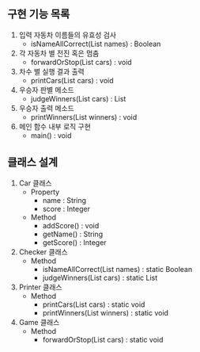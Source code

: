 ## 구현 기능 목록
1. 입력 자동차 이름들의 유효성 검사
   - isNameAllCorrect(List<String> names) : Boolean
2. 각 자동차 별 전진 혹은 멈춤
   - forwardOrStop(List<Car> cars) : void
3. 차수 별 실행 결과 출력
   - printCars(List<Car> cars) : void
4. 우승자 판별 메소드
   - judgeWinners(List<Car> cars) : List<String>
5. 우승자 출력 메소드
   - printWinners(List<String> winners) : void
6. 메인 함수 내부 로직 구현
   - main() : void


## 클래스 설계
1. Car 클래스
   - Property
     - name : String
     - score : Integer
   - Method
     - addScore() : void
     - getName() : String
     - getScore() : Integer
2. Checker 클래스
   - Method
     - isNameAllCorrect(List<String> names) : static Boolean
     - judgeWinners(List<Car> cars) : static List<String>
3. Printer 클래스
   - Method
     - printCars(List<Car> cars) : static void
     - printWinners(List<String> winners) : static void
4. Game 클래스
   - Method
     - forwardOrStop(List<Car> cars) : static void